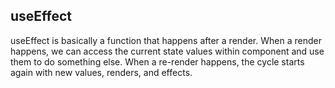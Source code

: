 

## useEffect

useEffect is basically a function that happens after a render. When a render happens, we can access the current state values within component and use them to do something else. When a re-render happens, the cycle starts again with new values, renders, and effects.